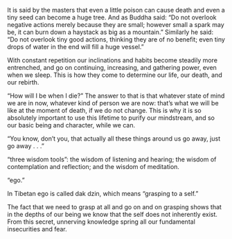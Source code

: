 It is said by the masters that even a little poison can cause death and even a tiny seed can become a huge tree. And as Buddha said: “Do not overlook negative actions merely because they are small; however small a spark may be, it can burn down a haystack as big as a mountain.” Similarly he said: “Do not overlook tiny good actions, thinking they are of no benefit; even tiny drops of water in the end will fill a huge vessel.” 


With constant repetition our inclinations and habits become steadily more entrenched, and go on continuing, increasing, and gathering power, even when we sleep. This is how they come to determine our life, our death, and our rebirth. 


“How will I be when I die?” The answer to that is that whatever state of mind we are in now, whatever kind of person we are now: that’s what we will be like at the moment of death, if we do not change. This is why it is so absolutely important to use this lifetime to purify our mindstream, and so our basic being and character, while we can. 


“You know, don’t you, that actually all these things around us go away, just go away . . .” 


“three wisdom tools”: the wisdom of listening and hearing; the wisdom of contemplation and reflection; and the wisdom of meditation. 


“ego.” 


In Tibetan ego is called dak dzin, which means “grasping to a self.” 


The fact that we need to grasp at all and go on and on grasping shows that in the depths of our being we know that the self does not inherently exist. From this secret, unnerving knowledge spring all our fundamental insecurities and fear. 



